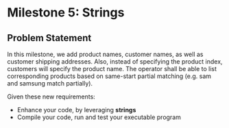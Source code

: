 # Milestone 5: Strings
## Problem Statement
In this milestone, we add product names, customer names, as well as customer shipping addresses. Also, instead of specifying the product index, customers will specify the product name. The operator shall be able to list corresponding products based on same-start partial matching (e.g. sam and samsung match partially).

Given these new requirements:
- Enhance your code, by leveraging **strings**
- Compile your code, run and test your executable program
